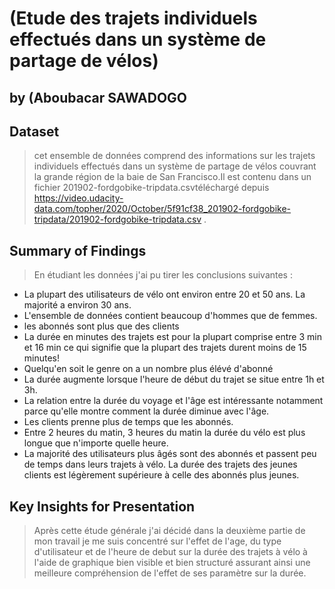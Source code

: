 # (Etude des trajets individuels effectués dans un système de partage de vélos)

## by (Aboubacar SAWADOGO


## Dataset

> cet ensemble de données comprend des informations sur les trajets individuels effectués dans un système de partage de vélos couvrant la grande région de la baie de San Francisco.Il est contenu dans un fichier 201902-fordgobike-tripdata.csvtéléchargé depuis https://video.udacity-data.com/topher/2020/October/5f91cf38_201902-fordgobike-tripdata/201902-fordgobike-tripdata.csv .


## Summary of Findings

>En étudiant les données j'ai pu tirer les conclusions suivantes :
- La plupart des utilisateurs de vélo ont environ entre 20 et 50 ans. La majorité a environ 30 ans.
- L'ensemble de données contient beaucoup d'hommes que de femmes.
- les abonnés sont plus que des clients
- La durée en minutes des trajets est pour la plupart comprise entre 3 min et 16 min ce qui signifie que la plupart des trajets durent moins de 15 minutes!
- Quelqu'en soit le genre on a un nombre plus élévé d'abonné
- La durée augmente lorsque l'heure de début du trajet se situe entre 1h et 3h.
- La relation entre la durée du voyage et l'âge est intéressante notamment parce qu'elle montre comment la durée diminue avec l'âge.
 - Les clients prenne plus de temps que les abonnés.
- Entre 2 heures du matin, 3 heures du matin la durée du vélo est plus longue que n'importe quelle heure.
- La majorité des utilisateurs plus âgés sont des abonnés et passent peu de temps dans leurs trajets à vélo. La durée des trajets des jeunes clients est légèrement supérieure à celle des abonnés plus jeunes.


## Key Insights for Presentation

 > Après cette étude générale j'ai décidé dans la deuxième partie de mon travail je me suis concentré sur l'effet de l'age, du type d'utilisateur et de l'heure de debut sur la durée des trajets à vélo à l'aide de graphique bien visible et bien structuré assurant ainsi une meilleure compréhension de l'effet de ses paramètre sur la durée.